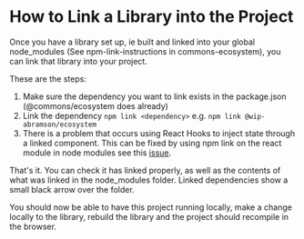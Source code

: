 # How to Link a Library into the Project

Once you have a library set up, ie built and linked into your global node_modules (See npm-link-instructions in commons-ecosystem), you can link that library into your project.

These are the steps:
1. Make sure the dependency you want to link exists in the package.json (@commons/ecosystem does already)
2. Link the dependency ```npm link <dependency>``` e.g. ```npm link @wip-abramson/ecosystem```
3. There is a problem that occurs using React Hooks to inject state through a linked component. This can be fixed by using npm link on the react module in node modules see this [issue](https://github.com/facebook/react/issues/13991#issuecomment-474967647).

That's it. You can check it has linked properly, as well as the contents of what was linked in the node_modules folder. Linked dependencies show a small black arrow over the folder. 

You should now be able to have this project running locally, make a change locally to the library, rebuild the library and the project should recompile in the browser.